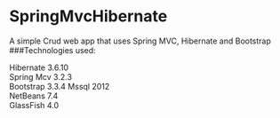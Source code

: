 # SpringMvcHibernate
A simple Crud web app that uses Spring MVC, Hibernate and Bootstrap
###Technologies used:

Hibernate 3.6.10 <br>
Spring Mcv 3.2.3 <br>
Bootstrap 3.3.4
Mssql 2012 <br>
NetBeans 7.4 <br>
GlassFish 4.0 <br>

